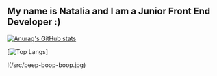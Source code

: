 
## My name is Natalia and I am a Junior Front End Developer :)


[![Anurag's GitHub stats](https://github-readme-stats.vercel.app/api?username=wasilukowa)](https://github.com/wasilukowa/github-readme-stats)

[![Top Langs](https://github-readme-stats.vercel.app/api/top-langs/?username=wasilukowa)]

!(/src/beep-boop-boop.jpg)

<!--
**wasilukowa/wasilukowa** is a ✨ _special_ ✨ repository because its `README.md` (this file) appears on your GitHub profile.

Here are some ideas to get you started:

- 🔭 I’m currently working on ...
- 🌱 I’m currently learning ...
- 👯 I’m looking to collaborate on ...
- 🤔 I’m looking for help with ...
- 💬 Ask me about ...
- 📫 How to reach me: ...
- 😄 Pronouns: ...
- ⚡ Fun fact: ...
-->

